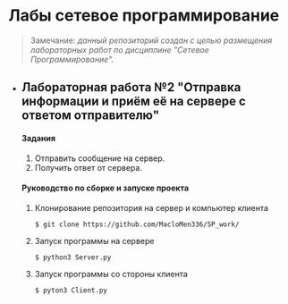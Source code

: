 # Лабы сетевое программирование
 > Замечание: *данный репозиторий создан с целью  размещения лабораторных работ по дисциплине "Сетевое Программирование".*
+ ## Лабораторная работа №2 "Отправка информации и приём её на сервере с ответом отправителю"
	#### **Задания**
	1. Отправить сообщение на сервер.
	2. Получить ответ от сервера.
	#### **Руководство по сборке и запуске проекта**
	1. Клонирование репозитория на сервер и компьютер клиента
		```
		$ git clone https://github.com/MacloMen336/SP_work/
		```
	2. Запуск программы на сервере
		```
		$ python3 Server.py
		```
	3. Запуск программы со стороны клиента
		```
		$ pyton3 Client.py
		```
